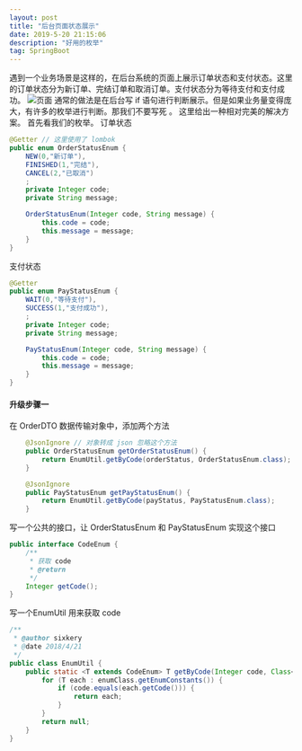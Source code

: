 ```yaml
---
layout: post
title: "后台页面状态展示"
date: 2019-5-20 21:15:06 
description: "好用的枚举"
tag: SpringBoot
---
```

遇到一个业务场景是这样的，在后台系统的页面上展示订单状态和支付状态。这里的订单状态分为新订单、完结订单和取消订单。支付状态分为等待支付和支付成功。
![页面](../images/1574337996440.png)
通常的做法是在后台写 if 语句进行判断展示。但是如果业务量变得庞大，有许多的枚举进行判断。那我们不要写死 <i class="fas fa-hiking"></i>。
这里给出一种相对完美的解决方案。
首先看我们的枚举。
订单状态
```java
@Getter // 这里使用了 lombok
public enum OrderStatusEnum {
    NEW(0,"新订单"),
    FINISHED(1,"完结"),
    CANCEL(2,"已取消")
    ;
    private Integer code;
    private String message;

    OrderStatusEnum(Integer code, String message) {
        this.code = code;
        this.message = message;
    }
}
```
支付状态
```java
@Getter
public enum PayStatusEnum {
    WAIT(0,"等待支付"),
    SUCCESS(1,"支付成功"),
    ;
    private Integer code;
    private String message;

    PayStatusEnum(Integer code, String message) {
        this.code = code;
        this.message = message;
    }
}
```
#### 升级步骤一
在 OrderDTO 数据传输对象中，添加两个方法
```java
    @JsonIgnore // 对象转成 json 忽略这个方法
    public OrderStatusEnum getOrderStatusEnum() {
        return EnumUtil.getByCode(orderStatus, OrderStatusEnum.class);
    }

    @JsonIgnore
    public PayStatusEnum getPayStatusEnum() {
        return EnumUtil.getByCode(payStatus, PayStatusEnum.class);
    }
```
写一个公共的接口，让 OrderStatusEnum 和 PayStatusEnum 实现这个接口
```java
public interface CodeEnum {
    /**
     * 获取 code
     * @return
     */
    Integer getCode();
}
```
写一个EnumUtil 用来获取 code
```java
/**
 * @author sixkery
 * @date 2018/4/21
 */
public class EnumUtil {
    public static <T extends CodeEnum> T getByCode(Integer code, Class<T> enumClass) {
        for (T each : enumClass.getEnumConstants()) {
            if (code.equals(each.getCode())) {
                return each;
            }
        }
        return null;
    }
}

```

